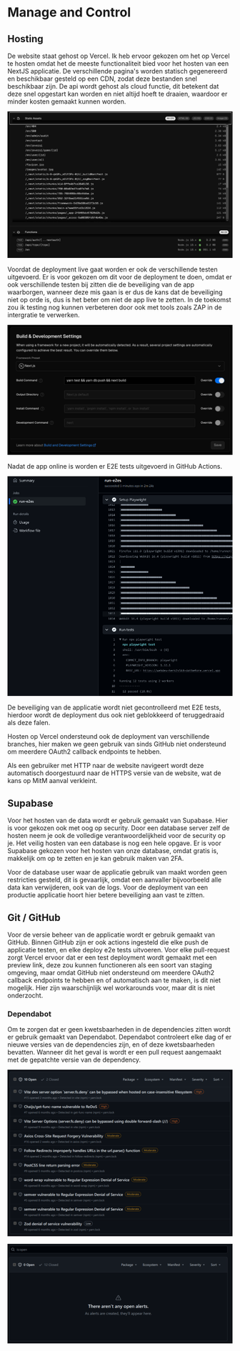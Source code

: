 # Manage and Control

## Hosting

De website staat gehost op Vercel. Ik heb ervoor gekozen om het op Vercel te hosten omdat het de meeste functionaliteit bied voor het hosten van een NextJS applicatie. De verschillende pagina's worden statisch gegenereerd en beschikbaar gesteld op een CDN, zodat deze bestanden snel beschikbaar zijn. De api wordt gehost als cloud functie, dit betekent dat deze snel opgestart kan worden en niet altijd hoeft te draaien, waardoor er minder kosten gemaakt kunnen worden.

![Deployment Summary](images/deploymentSummary.png)

Voordat de deployment live gaat worden er ook de verschillende testen uitgevoerd. Er is voor gekozen om dit voor de deployment te doen, omdat er ook verschillende testen bij zitten die de beveiliging van de app waarborgen, wanneer deze mis gaan is er dus de kans dat de beveiliging niet op orde is, dus is het beter om niet de app live te zetten. In de toekomst zou ik testing nog kunnen verbeteren door ook met tools zoals ZAP in de intergratie te verwerken.

![Deployment settings](images/deploymentSettings.png)

Nadat de app online is worden er E2E tests uitgevoerd in GitHub Actions. 

![E2E tests results](images/playwrightResults.png)

De beveiliging van de applicatie wordt niet gecontrolleerd met E2E tests, hierdoor wordt de deployment dus ook niet geblokkeerd of teruggedraaid als deze falen.

Hosten op Vercel ondersteund ook de deployment van verschillende branches, hier maken we geen gebruik van sinds GitHub niet ondersteund om meerdere OAuth2 callback endpoints te hebben.

Als een gebruiker met HTTP naar de website navigeert wordt deze automatisch doorgestuurd naar de HTTPS versie van de website, wat de kans op MitM aanval verkleint.

## Supabase

Voor het hosten van de data wordt er gebruik gemaakt van Supabase. Hier is voor gekozen ook met oog op security. Door een database server zelf de hosten neem je ook de volledige verantwoordelijkheid voor de security op je. Het veilig hosten van een database is nog een hele opgave. Er is voor Supabase gekozen voor het hosten van onze database, omdat gratis is, makkelijk om op te zetten en je kan gebruik maken van 2FA.

Voor de database user waar de applicatie gebruik van maakt worden geen restricties gesteld, dit is gevaarlijk, omdat een aanvaller bijvoorbeeld alle data kan verwijderen, ook van de logs. Voor de deployment van een productie applicatie hoort hier betere beveiliging aan vast te zitten.

## Git / GitHub

Voor de versie beheer van de applicatie wordt er gebruik gemaakt van GitHub. Binnen GitHub zijn er ook actions ingesteld die elke push de applicatie testen, en elke deploy e2e tests uitvoeren. Voor elke pull-request zorgt Vercel ervoor dat er een test deployment wordt gemaakt met een preview link, deze zou kunnen functioneren als een soort van staging omgeving, maar omdat GitHub niet ondersteund om meerdere OAuth2 callback endpoints te hebben en of automatisch aan te maken, is dit niet mogelijk. Hier zijn waarschijnlijk wel workarounds voor, maar dit is niet onderzocht.

### Dependabot

Om te zorgen dat er geen kwetsbaarheden in de dependencies zitten wordt er gebruik gemaakt van Dependabot. Dependabot controleert elke dag of er nieuwe versies van de dependencies zijn, en of deze kwetsbaarheden bevatten. Wanneer dit het geval is wordt er een pull request aangemaakt met de gepatchte versie van de dependency.

![Depandabot](images/depandabot.png)

![Dependabot Now](images/currentDependabot.png)
